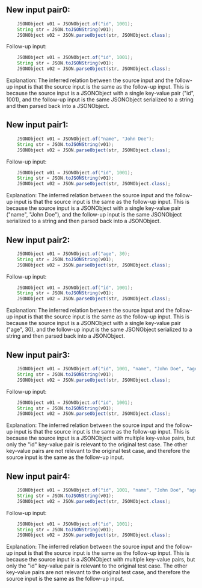 ## New input pair0:
```java
    JSONObject v01 = JSONObject.of("id", 1001);
    String str = JSON.toJSONString(v01);
    JSONObject v02 = JSON.parseObject(str, JSONObject.class);
```
Follow-up input:
```java
    JSONObject v01 = JSONObject.of("id", 1001);
    String str = JSON.toJSONString(v01);
    JSONObject v02 = JSON.parseObject(str, JSONObject.class);
```
Explanation: The inferred relation between the source input and the follow-up input is that the source input is the same as the follow-up input. This is because the source input is a JSONObject with a single key-value pair ("id", 1001), and the follow-up input is the same JSONObject serialized to a string and then parsed back into a JSONObject.

## New input pair1:
```java
    JSONObject v01 = JSONObject.of("name", "John Doe");
    String str = JSON.toJSONString(v01);
    JSONObject v02 = JSON.parseObject(str, JSONObject.class);
```
Follow-up input:
```java
    JSONObject v01 = JSONObject.of("id", 1001);
    String str = JSON.toJSONString(v01);
    JSONObject v02 = JSON.parseObject(str, JSONObject.class);
```
Explanation: The inferred relation between the source input and the follow-up input is that the source input is the same as the follow-up input. This is because the source input is a JSONObject with a single key-value pair ("name", "John Doe"), and the follow-up input is the same JSONObject serialized to a string and then parsed back into a JSONObject.

## New input pair2:
```java
    JSONObject v01 = JSONObject.of("age", 30);
    String str = JSON.toJSONString(v01);
    JSONObject v02 = JSON.parseObject(str, JSONObject.class);
```
Follow-up input:
```java
    JSONObject v01 = JSONObject.of("id", 1001);
    String str = JSON.toJSONString(v01);
    JSONObject v02 = JSON.parseObject(str, JSONObject.class);
```
Explanation: The inferred relation between the source input and the follow-up input is that the source input is the same as the follow-up input. This is because the source input is a JSONObject with a single key-value pair ("age", 30), and the follow-up input is the same JSONObject serialized to a string and then parsed back into a JSONObject.

## New input pair3:
```java
    JSONObject v01 = JSONObject.of("id", 1001, "name", "John Doe", "age", 30, "city", "New York");
    String str = JSON.toJSONString(v01);
    JSONObject v02 = JSON.parseObject(str, JSONObject.class);
```
Follow-up input:
```java
    JSONObject v01 = JSONObject.of("id", 1001);
    String str = JSON.toJSONString(v01);
    JSONObject v02 = JSON.parseObject(str, JSONObject.class);
```
Explanation: The inferred relation between the source input and the follow-up input is that the source input is the same as the follow-up input. This is because the source input is a JSONObject with multiple key-value pairs, but only the "id" key-value pair is relevant to the original test case. The other key-value pairs are not relevant to the original test case, and therefore the source input is the same as the follow-up input.

## New input pair4:
```java
    JSONObject v01 = JSONObject.of("id", 1001, "name", "John Doe", "age", 30, "city", "New York", "country", "USA");
    String str = JSON.toJSONString(v01);
    JSONObject v02 = JSON.parseObject(str, JSONObject.class);
```
Follow-up input:
```java
    JSONObject v01 = JSONObject.of("id", 1001);
    String str = JSON.toJSONString(v01);
    JSONObject v02 = JSON.parseObject(str, JSONObject.class);
```
Explanation: The inferred relation between the source input and the follow-up input is that the source input is the same as the follow-up input. This is because the source input is a JSONObject with multiple key-value pairs, but only the "id" key-value pair is relevant to the original test case. The other key-value pairs are not relevant to the original test case, and therefore the source input is the same as the follow-up input.
